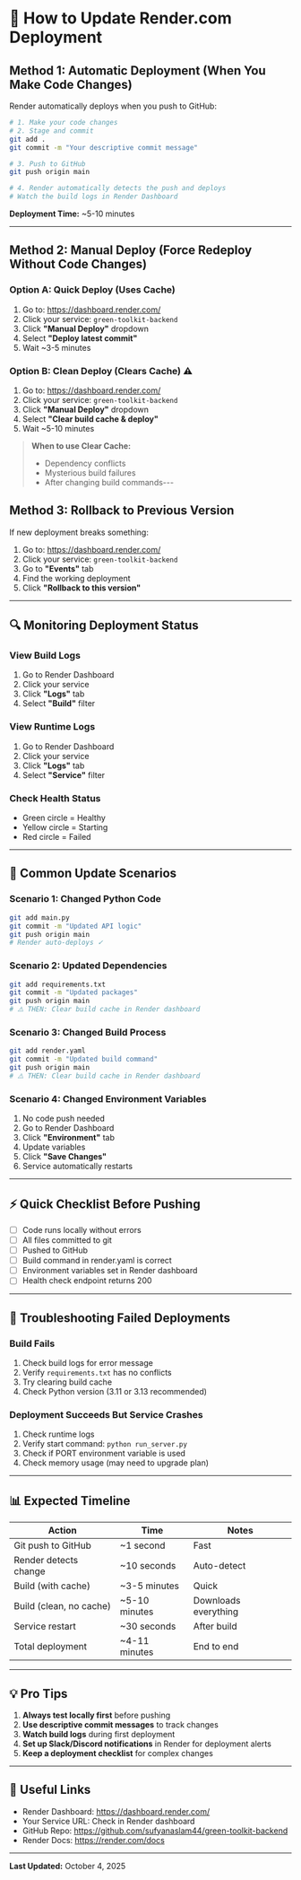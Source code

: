 # 🔄 How to Update Render.com Deployment

## Method 1: Automatic Deployment (When You Make Code Changes)

Render automatically deploys when you push to GitHub:

```bash
# 1. Make your code changes
# 2. Stage and commit
git add .
git commit -m "Your descriptive commit message"

# 3. Push to GitHub
git push origin main

# 4. Render automatically detects the push and deploys
# Watch the build logs in Render Dashboard
```

**Deployment Time:** ~5-10 minutes

---

## Method 2: Manual Deploy (Force Redeploy Without Code Changes)

### Option A: Quick Deploy (Uses Cache)
1. Go to: https://dashboard.render.com/
2. Click your service: `green-toolkit-backend`
3. Click **"Manual Deploy"** dropdown
4. Select **"Deploy latest commit"**
5. Wait ~3-5 minutes

### Option B: Clean Deploy (Clears Cache) ⚠️
1. Go to: https://dashboard.render.com/
2. Click your service: `green-toolkit-backend`
3. Click **"Manual Deploy"** dropdown
4. Select **"Clear build cache & deploy"**
5. Wait ~5-10 minutes

> **When to use Clear Cache:**
> - Dependency conflicts
> - Mysterious build failures
> - After changing build commands---

## Method 3: Rollback to Previous Version

If new deployment breaks something:

1. Go to: https://dashboard.render.com/
2. Click your service: `green-toolkit-backend`
3. Go to **"Events"** tab
4. Find the working deployment
5. Click **"Rollback to this version"**

---

## 🔍 Monitoring Deployment Status

### View Build Logs
1. Go to Render Dashboard
2. Click your service
3. Click **"Logs"** tab
4. Select **"Build"** filter

### View Runtime Logs
1. Go to Render Dashboard
2. Click your service
3. Click **"Logs"** tab
4. Select **"Service"** filter

### Check Health Status
- Green circle = Healthy
- Yellow circle = Starting
- Red circle = Failed

---

## 📝 Common Update Scenarios

### Scenario 1: Changed Python Code
```bash
git add main.py
git commit -m "Updated API logic"
git push origin main
# Render auto-deploys ✓
```

### Scenario 2: Updated Dependencies
```bash
git add requirements.txt
git commit -m "Updated packages"
git push origin main
# ⚠️ THEN: Clear build cache in Render dashboard
```

### Scenario 3: Changed Build Process
```bash
git add render.yaml
git commit -m "Updated build command"
git push origin main
# ⚠️ THEN: Clear build cache in Render dashboard
```

### Scenario 4: Changed Environment Variables
1. No code push needed
2. Go to Render Dashboard
3. Click **"Environment"** tab
4. Update variables
5. Click **"Save Changes"**
6. Service automatically restarts

---

## ⚡ Quick Checklist Before Pushing

- [ ] Code runs locally without errors
- [ ] All files committed to git
- [ ] Pushed to GitHub
- [ ] Build command in render.yaml is correct
- [ ] Environment variables set in Render dashboard
- [ ] Health check endpoint returns 200

---

## 🐛 Troubleshooting Failed Deployments

### Build Fails
1. Check build logs for error message
2. Verify `requirements.txt` has no conflicts
3. Try clearing build cache
4. Check Python version (3.11 or 3.13 recommended)

### Deployment Succeeds But Service Crashes
1. Check runtime logs
2. Verify start command: `python run_server.py`
3. Check if PORT environment variable is used
4. Check memory usage (may need to upgrade plan)

---

## 📊 Expected Timeline

| Action | Time | Notes |
|--------|------|-------|
| Git push to GitHub | ~1 second | Fast |
| Render detects change | ~10 seconds | Auto-detect |
| Build (with cache) | ~3-5 minutes | Quick |
| Build (clean, no cache) | ~5-10 minutes | Downloads everything |
| Service restart | ~30 seconds | After build |
| Total deployment | ~4-11 minutes | End to end |

---

## 💡 Pro Tips

1. **Always test locally first** before pushing
2. **Use descriptive commit messages** to track changes
3. **Watch build logs** during first deployment
4. **Set up Slack/Discord notifications** in Render for deployment alerts
5. **Keep a deployment checklist** for complex changes

---

## 🔗 Useful Links

- Render Dashboard: https://dashboard.render.com/
- Your Service URL: Check in Render dashboard
- GitHub Repo: https://github.com/sufyanaslam44/green-toolkit-backend
- Render Docs: https://render.com/docs

---

**Last Updated:** October 4, 2025
